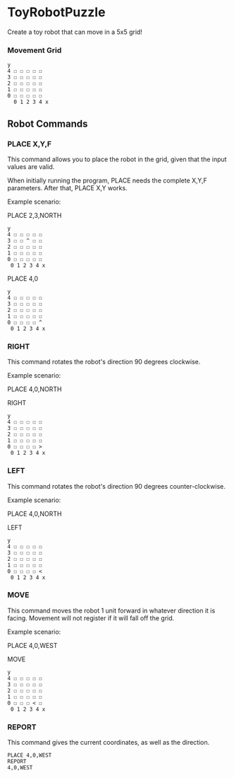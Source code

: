 # ToyRobotPuzzle

Create a toy robot that can move in a 5x5 grid!

### Movement Grid 
```
y
4 ☐ ☐ ☐ ☐ ☐
3 ☐ ☐ ☐ ☐ ☐
2 ☐ ☐ ☐ ☐ ☐
1 ☐ ☐ ☐ ☐ ☐
0 ☐ ☐ ☐ ☐ ☐
  0 1 2 3 4 x
```

## Robot Commands
### PLACE X,Y,F

This command allows you to place the robot in the grid, given that the input values are valid. 

When initially running the program, PLACE needs the complete X,Y,F parameters. After that, PLACE X,Y works.

Example scenario: 

PLACE 2,3,NORTH

 ```
y
4 ☐ ☐ ☐ ☐ ☐
3 ☐ ☐ ^ ☐ ☐
2 ☐ ☐ ☐ ☐ ☐
1 ☐ ☐ ☐ ☐ ☐
0 ☐ ☐ ☐ ☐ ☐
  0 1 2 3 4 x
```

PLACE 4,0

 ```
y
4 ☐ ☐ ☐ ☐ ☐
3 ☐ ☐ ☐ ☐ ☐
2 ☐ ☐ ☐ ☐ ☐
1 ☐ ☐ ☐ ☐ ☐
0 ☐ ☐ ☐ ☐ ^
  0 1 2 3 4 x
```
### RIGHT

This command rotates the robot's direction 90 degrees clockwise. 

Example scenario:

PLACE 4,0,NORTH

RIGHT
 ```
y
4 ☐ ☐ ☐ ☐ ☐
3 ☐ ☐ ☐ ☐ ☐
2 ☐ ☐ ☐ ☐ ☐
1 ☐ ☐ ☐ ☐ ☐
0 ☐ ☐ ☐ ☐ >
  0 1 2 3 4 x
```

### LEFT

This command rotates the robot's direction 90 degrees counter-clockwise. 

Example scenario:

PLACE 4,0,NORTH

LEFT
 ```
y
4 ☐ ☐ ☐ ☐ ☐
3 ☐ ☐ ☐ ☐ ☐
2 ☐ ☐ ☐ ☐ ☐
1 ☐ ☐ ☐ ☐ ☐
0 ☐ ☐ ☐ ☐ <
  0 1 2 3 4 x
```

### MOVE

This command moves the robot 1 unit forward in whatever direction it is facing. Movement will not register if it will fall off the grid.

Example scenario:

PLACE 4,0,WEST

MOVE
 ```
y
4 ☐ ☐ ☐ ☐ ☐
3 ☐ ☐ ☐ ☐ ☐
2 ☐ ☐ ☐ ☐ ☐
1 ☐ ☐ ☐ ☐ ☐
0 ☐ ☐ ☐ < ☐
  0 1 2 3 4 x
```


### REPORT

This command gives the current coordinates, as well as the direction.

```
PLACE 4,0,WEST
REPORT
4,0,WEST
```

